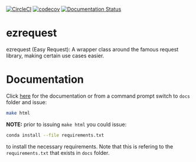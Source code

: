 [![CircleCI](https://circleci.com/gh/coderepocenter/ezrequest.svg?style=svg)](https://circleci.com/gh/coderepocenter/ezrequest)
[![codecov](https://codecov.io/gh/coderepocenter/ezrequest/branch/master/graph/badge.svg)](https://codecov.io/gh/coderepocenter/ezrequest)
[![Documentation Status](https://readthedocs.org/projects/ezrequest/badge/?version=latest)](https://ezrequest.readthedocs.io/en/latest/?badge=latest)

# ezrequest
ezrequest (Easy Request): A wrapper class around the famous request library, making certain use cases easier.

# Documentation
Click [here](https://ezrequest.readthedocs.io/en/latest/index.html) for the documentation or from a command prompt
switch to `docs` folder and issue:

```bash
make html
```

**NOTE:** prior to issuing `make html` you could issue:

```bash
conda install --file requirements.txt
```

to install the necessary requirements. Note that this is refering to the `requirements.txt` that exists in `docs` 
folder.
